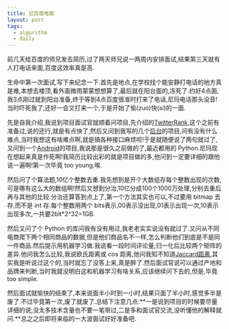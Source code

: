 ```yaml
---
title: 记百度电面
layout: post
tags:
  - algorithm
  - daily
---
```


前几天给百度的师兄发去简历,过了两天师兄说一两周内安排面试,结果第三天就有人打电话来面,百度这效率真是高.

生命中第一次面试,写下来纪念一下.首先是地点,在学校找个能安静打电话的地方真是难,本想去楼顶,看外面微雨蒙蒙想想算了,最后就在阳台面的,冻死了.约好4点面,我3点刚过就到阳台准备,终于等到4点百度很准时打来了电话,尼玛电话那头没音!当时吓死我了,还好一会又打来一个,于是开始了愉(zuo)快(si)的一面.

先是自我介绍,我说到项目面试官就顺着问项目,先介绍的[TwitterRank](https://github.com/lufo816/TwitterRank),这个之前有准备过,说的还行,就是有点快了,然后又问到我写的几个[后台](https://github.com/lufo816/WeiXinPublicAccountFollowedByQRAnalysis)的项目,问有没有什么难点,当时我想这有啥难点啊,就是搞各种接口麻烦呗!于是就随便说了两句就过了,又问到一个[Android](https://github.com/lufo816/Pedometer)的项目,我说那是很久之前做的了,最近都用的 Python.尼玛现在想起来真是作死啊!我简历比较出彩的就是项目做的多,他问到一定要详细的跟他说一遍啊!第一次毕竟 too young,唉.

然后问了个算法题,10亿个整数去重.我先想到是开个大数组存每个整数出现的次数,可是哪有这么大的数组啊!然后又想到分治,10亿分成100个1000万处理,分别去重后再与其他的比较.分治还算答到点上了,第一个方法其实也可以,不过要用 bitmap 去存,而不是 int 存.每个整数用两个 bits表示,00表示没出现,01表示出现一次,10表示出现多次,一共要2bit*2^32=1GB.

然后又问了个 Python 的库问我有没有用过,我老老实实说没有就过了.又问从不同电商爬下两个相同商品的数据,但是他们商品名不一样,怎么判断他们到底是不是同一件商品.然后提示用机器学习做.我说看一段时间评论量,归一化后比较两个矩阵的差异.他问我怎么比较,我说欧氏距离或 cos 距离,他问我知不知道[Jaccard距离](http://en.wikipedia.org/wiki/Jaccard_index),其实我是听说过这个的,当时就忘了没答上来,真是醉了.然后面试官说可以通过产地和品牌来判断,当时我就没明白这和机器学习有啥关系,应该继续问下去的,但是,毕竟 too simple.

然后面试就愉快的结束了,本来说面半小时到一小时,结果只面了半小时,感觉多半是废了.不过毕竟第一次,废了就废了.总结下注意几点:**一是说到项目的时候要尽量详细的说,没太多技术含量也不要一笔带过,二是多和面试官交流,没听懂他的解释就问.**总之之后即将来临的一大波面试好好准备吧.
